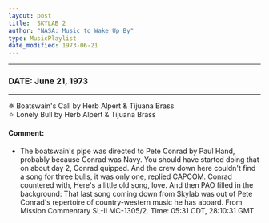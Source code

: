 ```yaml
---
layout: post
title:  SKYLAB 2
author: "NASA: Music to Wake Up By"
type: MusicPlaylist
date_modified: 1973-06-21
---
```


----
### DATE: June 21, 1973
----
✵ Boatswain's Call by Herb Alpert & Tijuana Brass  &nbsp;<br />✧ Lonely Bull by Herb Alpert & Tijuana Brass

#### Comment:
* The boatswain's pipe was directed to Pete Conrad by Paul Hand, probably because Conrad was Navy. You should have started doing that on about day 2, Conrad quipped. And the crew down here couldn't find a song for three bulls, it was only one, replied CAPCOM. Conrad countered with, Here's a little old song, love. And then PAO filled in the background: That last song coming down from Skylab was out of Pete Conrad's repertoire of country-western music he has aboard. From Mission Commentary SL-II MC-1305/2. Time: 05:31 CDT, 28:10:31 GMT
